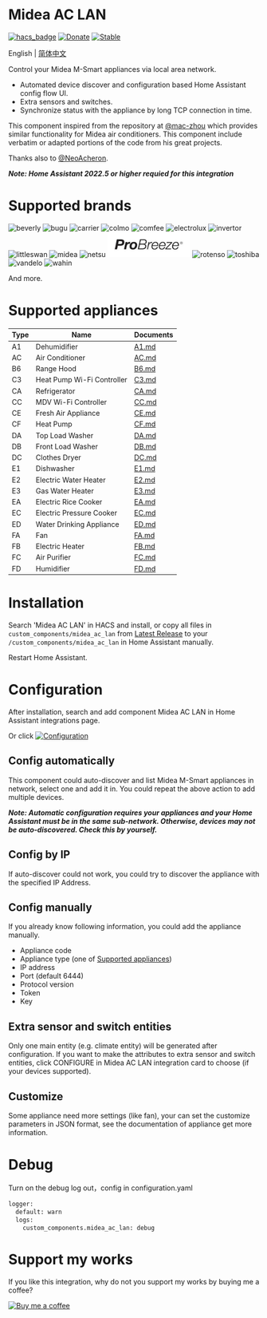 # Midea AC LAN
[![hacs_badge](https://img.shields.io/badge/HACS-Default-orange.svg)](https://github.com/hacs/integration)
[![Donate](https://img.shields.io/badge/donate-BuyMeCoffee-yellow.svg)](https://www.buymeacoffee.com/georgezhao2010)
[![Stable](https://img.shields.io/github/v/release/georgezhao2010/midea_ac_lan)](https://github.com/georgezhao2010/midea_ac_lan/releases/latest)

English | [简体中文](README_hans.md)

Control your Midea M-Smart appliances via local area network.

- Automated device discover and configuration based Home Assistant config flow UI.
- Extra sensors and switches.
- Synchronize status with the appliance by long TCP connection in time.

This component inspired from the repository at [@mac-zhou](https://github.com/mac-zhou/midea-msmart) which provides similar functionality for Midea air conditioners. This component include verbatim or adapted portions of the code from his great projects.

Thanks also to [@NeoAcheron](https://github.com/NeoAcheron/midea-ac-py).

***Note: Home Assistant 2022.5 or higher requied for this integration***

# Supported brands

![beverly](brands/beverly.png) ![bugu](brands/bugu.png) ![carrier](brands/carrier.png)  ![colmo](brands/colmo.png) ![comfee](brands/comfee.png) ![electrolux](brands/electrolux.png) ![invertor](brands/invertor.png) ![littleswan](brands/littleswan.png) ![midea](brands/midea.png) ![netsu](brands/netsu.png) ![ProBreeze](brands/probreeze.png) ![rotenso](brands/rotenso.png) ![toshiba](brands/toshiba.png) ![vandelo](brands/vandelo.png) ![wahin](brands/wahin.png) 

And more.

# Supported appliances

  Type | Name | Documents
 --- | --- | ---
 A1 | Dehumidifier | [A1.md](doc/A1.md)
 AC | Air Conditioner | [AC.md](doc/AC.md)
 B6 | Range Hood | [B6.md](doc/B6.md)
 C3 | Heat Pump Wi-Fi Controller | [C3.md](doc/C3.md)
 CA | Refrigerator | [CA.md](doc/CA.md)
 CC | MDV Wi-Fi Controller | [CC.md](doc/CC.md)
 CE | Fresh Air Appliance | [CE.md](doc/CE.md)
 CF | Heat Pump | [CF.md](doc/CF.md)
 DA | Top Load Washer | [DA.md](doc/DA.md)
 DB | Front Load Washer | [DB.md](doc/DB.md)
 DC | Clothes Dryer | [DC.md](doc/DC.md)
 E1 | Dishwasher | [E1.md](doc/E1.md)
 E2 | Electric Water Heater | [E2.md](doc/E2.md)
 E3 | Gas Water Heater | [E3.md](doc/E3.md)
 EA | Electric Rice Cooker | [EA.md](doc/EA.md)
 EC | Electric Pressure Cooker | [EC.md](doc/EC.md)
 ED | Water Drinking Appliance | [ED.md](doc/ED.md)
 FA | Fan | [FA.md](doc/FA.md)
 FB | Electric Heater | [FB.md](doc/FB.md)
 FC | Air Purifier | [FC.md](doc/FC.md)
 FD | Humidifier | [FD.md](doc/FD.md)

# Installation
Search 'Midea AC LAN' in HACS and install, or copy all files in `custom_components/midea_ac_lan` from [Latest Release](https://github.com/georgezhao2010/midea_ac_lan/releases/latest) to your `/custom_components/midea_ac_lan` in Home Assistant manually. 

Restart Home Assistant.

# Configuration
After installation, search and add component Midea AC LAN in Home Assistant integrations page.

Or click [![Configuration](https://my.home-assistant.io/badges/config_flow_start.svg)](https://my.home-assistant.io/redirect/config_flow_start?domain=midea_ac_lan)

## Config automatically
This component could auto-discover and list Midea M-Smart appliances in network, select one and add it in. You could repeat the above action to add multiple devices.

***Note: Automatic configuration requires your appliances and your Home Assistant must be in the same sub-network. Otherwise, devices may not be auto-discovered.  Check this by yourself.***

## Config by IP
If auto-discover could not work, you could try to discover the appliance with the specified IP Address.

## Config manually
If you already know following information, you could add the appliance manually.
- Appliance code
- Appliance type (one of [Supported appliances](README.md#supported-appliances))
- IP address
- Port (default 6444)
- Protocol version
- Token
- Key


## Extra sensor and switch entities
Only one main entity (e.g. climate entity) will be generated after configuration. If you want to make the attributes to extra sensor and switch entities, click CONFIGURE in Midea AC LAN integration card to choose (if your devices supported).

## Customize
Some appliance need more settings (like fan), your can set the customize parameters in JSON format, see the documentation of appliance get more information.

# Debug

Turn on the debug log out，config in configuration.yaml
```
logger:
  default: warn
  logs:
    custom_components.midea_ac_lan: debug
```

# Support my works 

If you like this integration, why do not you support my works by buying me a coffee?

[![Buy me a coffee](https://www.buymeacoffee.com/assets/img/custom_images/yellow_img.png)](https://www.buymeacoffee.com/georgezhao2010)
